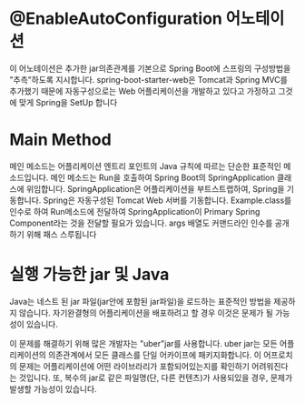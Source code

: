 # @EnableAutoConfiguration 어노테이션

이 어노테이션은 추가한 jar의존관계를 기본으로 Spring Boot에 스프링의 구성방법을 "추측"하도록 지시합니다. spring-boot-starter-web은 Tomcat과 Spring MVC를 추가했기 때문에 자동구성으로는 Web 어플리케이션을 개발하고 있다고 가정하고 그것에 맞게 Spring을 SetUp 합니다

# Main Method
메인 메소드는 어플리케이션 엔트리 포인트의 Java 규칙에 따르는 단순한 표준적인 메소드입니다. 메인 메소드는 Run을 호출하여 Spring Boot의 SpringApplication 클래스에 위임합니다. SpringApplication은 어플리케이션을 부트스트랩하여, Spring을 기동합니다. Spring은 자동구성된 Tomcat Web 서버를 기동합니다. Example.class를 인수로 하여 Run메소드에 전달하여 SpringApplication이 Primary Spring Component라는 것을 전달할 필요가 있습니다. args 배열도 커맨드라인 인수를 공개하기 위해 패스 스루됩니다

# 실행 가능한 jar 및 Java
Java는 네스트 된 jar 파일(jar안에 포함된 jar파일)을 로드하는 표준적인 방법을 제공하지 않습니다. 자기완결형의 어플리케이션을 배포하려고 할 경우 이것은 문제가 될 가능성이 있습니다.

이 문제를 해결하기 위해 많은 개발자는 "uber"jar를 사용합니다. uber jar는 모든 어플리케이션의 의존관계에서 모든 클래스를 단일 어카이프에 패키지화합니다. 이 어프로치의 문제는 어플리케이션에 어떤 라이브라리가 포함되어있는지를 확인하기 어려워진다는 것입니다. 또, 복수의 jar로 같은 파일명(단, 다른 컨텐츠)가 사용되있을 경우, 문제가 발생할 가능성이 있습니다.